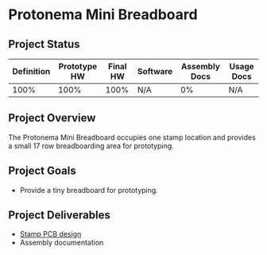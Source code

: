 # Protonema Mini Breadboard

## Project Status

Definition | Prototype HW | Final HW | Software | Assembly Docs | Usage Docs |
|-|-|-|-|-|-|
100% | 100% | 100% | N/A | 0% | N/A |

## Project Overview
The Protonema Mini Breadboard occupies one stamp location and provides a small 17 row breadboarding area for prototyping.

## Project Goals
* Provide a tiny breadboard for prototyping.

## Project Deliverables
* [Stamp PCB design](https://github.com/dslik/protonema/tree/main/stamps/1011A/1011-0101/latest)
* Assembly documentation

